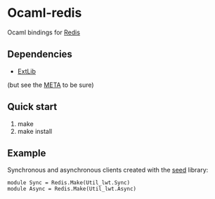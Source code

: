 # Ocaml-redis

Ocaml bindings for [Redis](http://redis.io/)

## Dependencies

* [ExtLib](http://code.google.com/p/ocaml-extlib/)

(but see the [META](https://github.com/mrnumber/ocaml-redis/blob/master/src/META) to be sure)

## Quick start

1. make
2. make install

## Example

Synchronous and asynchronous clients created with the [seed](http://github/mrnumber/seed.git) library:

```
module Sync = Redis.Make(Util_lwt.Sync)
module Async = Redis.Make(Util_lwt.Async)
```
